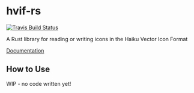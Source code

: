 # hvif-rs

[![Travis Build Status](https://travis-ci.org/Lacaranian/hvif-rs.svg?branch=master)](https://travis-ci.org/Lacaranian/hvif-rs)

A Rust library for reading or writing icons in the Haiku Vector Icon Format

[Documentation](https://lacaranian.github.io/hvif-rs/hvif_rs/index.html)

## How to Use

WIP - no code written yet!
